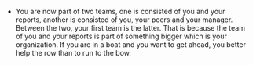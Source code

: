 * You are now part of two teams, one is consisted of you and your reports, another is consisted of you, your peers and your manager. Between the two, your first team is the latter. That is because the team of you and your reports is part of something bigger which is your organization. If you are in a boat and you want to get ahead, you better help the row than to run to the bow. 